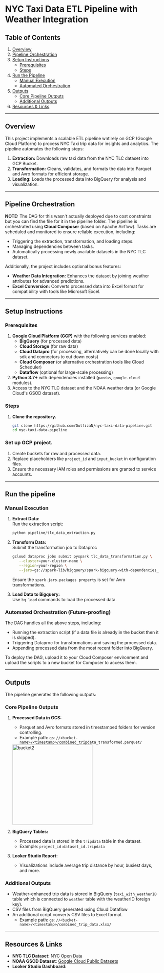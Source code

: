 # NYC Taxi Data ETL Pipeline with Weather Integration

## Table of Contents
1. [Overview](#overview)
2. [Pipeline Orchestration](#pipeline-orchestration)
3. [Setup Instructions](#setup-instructions)
   - [Prerequisites](#prerequisites)
   - [Steps](#steps)
4. [Run the Pipeline](#run-the-pipeline)
   - [Manual Execution](#manual-execution)
   - [Automated Orchestration](#automated-orchestration-future-proofing)
5. [Outputs](#outputs)
   - [Core Pipeline Outputs](#core-pipeline-outputs)
   - [Additional Outputs](#additional-outputs)
6. [Resources & Links](#resources--links)

---

## Overview
This project implements a scalable ETL pipeline wntirely on GCP (Google Cloud Platform) to process NYC Taxi trip data for insights and analytics. The pipeline automates the following steps:
1. **Extraction:** Downloads raw taxi data from the NYC TLC dataset into GCP Bucket.
2. **Transformation:** Cleans, validates, and formats the data into Parquet and Avro formats for efficient storage.
3. **Loading:** Loads the processed data into BigQuery for analysis and visualization.

---

## Pipeline Orchestration
**NOTE:** The DAG for this wasn't actually deployed due to cost constraints but you can find the file for it in the pipeline folder. 
The pipeline is orchestrated using **Cloud Composer** (based on Apache Airflow). Tasks are scheduled and monitored to ensure reliable execution, including:
- Triggering the extraction, transformation, and loading steps.
- Managing dependencies between tasks.
- Automatically processing newly available datasets in the NYC TLC dataset.

Additionally, the project includes optional bonus features:
- **Weather Data Integration:** Enhances the dataset by joining weather attributes for advanced predictions.
- **Excel Conversion:** Converts processed data into Excel format for compatibility with tools like Microsoft Excel.

---

## Setup Instructions

### Prerequisites
1. **Google Cloud Platform (GCP)** with the following services enabled:
   - **BigQuery** (for processed data)
   - **Cloud Storage** (for raw data)
   - **Cloud Datapro** (for processing, alternatively can be done locally with sdk and connectors to cut down costs)
   - **Cloud Composer** (or alternative orchestration tools like Cloud Scheduler)
   - **Dataflow** (optional for large-scale processing)
2. **Python 3.7+** with dependencies installed (`pandas`, `google-cloud` modules).
3. Access to the NYC TLC dataset and the NOAA weather data (or Google Cloud's GSOD dataset).

### Steps
1. **Clone the repository.**
   ```bash
   git clone https://github.com/GulfizaN/nyc-taxi-data-pipeline.git
   cd nyc-taxi-data-pipeline

### Set up GCP project.

1. Create buckets for raw and processed data. 
2. Replace placeholders like `project_id` and `input_bucket` in configuration files.
3. Ensure the necessary IAM roles and permissions are granted to service accounts.

---

## Run the pipeline
### Manual Execution
1. **Extract Data:**  
   Run the extraction script:
   ```python
   python pipeline/tlc_data_extraction.py

2. **Transform Data:**  
   Submit the transformation job to Dataproc
    ```bash
   gcloud dataproc jobs submit pyspark tlc_data_transformation.py \
       --cluster=your-cluster-name \
       --region=your-region \
       --jars=gs://spark-lib/bigquery/spark-bigquery-with-dependencies_2.12-0.29.0.jar \
     ```
   Ensure the `spark.jars.packages property` is set for Avro transformations.

3. **Load Data to Bigquery:**  
   Use `bq load` commands to load the processed data.

### Automated Orchestration (Future-proofing)
The DAG handles all the above steps, including:
- Running the extraction script (if a data file is already in the bucket then it is skipped).
- Triggering Dataproc for transformations and saving the processed data.
- Appending processed data from the most recent folder into BigQuery.

To deploy the DAG, upload it to your Cloud Composer environment and upload the scripts to a new bucket for Composer to access them.

---

## Outputs
The pipeline generates the following outputs:

### Core Pipeline Outputs
1. **Processed Data in GCS:**
   - Parquet and Avro formats stored in timestamped folders for version controlling.
   - Example path: `gs://<bucket-name>/<timestamp>/combined_tripdata_transformed.parquet/`

   <img width="262" alt="bucket2" src="https://github.com/user-attachments/assets/b45fab36-3203-47be-bc41-3c018fb320d8" />

2. **BigQuery Tables:**
   - Processed data is stored in the `tripdata` table in the dataset.
   - Example: `project_id:dataset_id.tripdata`

3. **Looker Studio Report:**
   - Visualizations include average trip distance by hour, busiest days, and more.

### Additional Outputs
- Weather-enhanced trip data is stored in BigQuery (`taxi_with_weatherID` table which is connected to `weather` table with the weatherID foreign key).
- CSV files from BigQuery generated using Cloud Dataflow
- An additional ccript converts CSV files to Excel format.
   - Example path: `gs://<bucket-name>/<timestamp>/combined_trip_data.xlsx/`

---

## Resources & Links
- **NYC TLC Dataset**: [NYC Open Data](https://www.nyc.gov/site/tlc/about/tlc-trip-record-data.page)
- **NOAA GSOD Dataset**: [Google Cloud Public Datasets](https://console.cloud.google.com/marketplace/product/noaa-public/gsod)
- **Looker Studio Dashboard**: 
